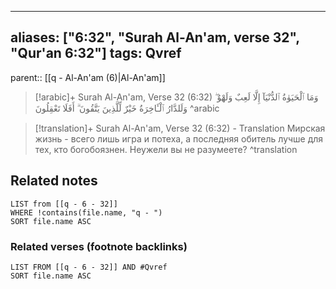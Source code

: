 
---
aliases: ["6:32", "Surah Al-An'am, verse 32", "Qur'an 6:32"]
tags: Qvref
---

parent:: [[q - Al-An'am (6)|Al-An'am]]

> [!arabic]+ Surah Al-An'am, Verse 32 (6:32)
> <span class="quran-arabic">وَمَا ٱلْحَيَوٰةُ ٱلدُّنْيَآ إِلَّا لَعِبٌ وَلَهْوٌ ۖ وَلَلدَّارُ ٱلْـَٔاخِرَةُ خَيْرٌ لِّلَّذِينَ يَتَّقُونَ ۗ أَفَلَا تَعْقِلُونَ</span>
^arabic

> [!translation]+ Surah Al-An'am, Verse 32 (6:32) - Translation
> Мирская жизнь - всего лишь игра и потеха, а последняя обитель лучше для тех, кто богобоязнен. Неужели вы не разумеете?
^translation



## Related notes
```dataview
LIST from [[q - 6 - 32]]
WHERE !contains(file.name, "q - ")
SORT file.name ASC
```

### Related verses (footnote backlinks)
```dataview
LIST FROM [[q - 6 - 32]] AND #Qvref
SORT file.name ASC
```

